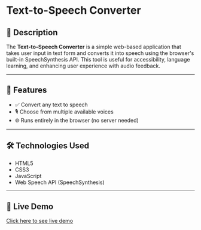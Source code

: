 # Text-to-Speech Converter

## 📖 Description
The **Text-to-Speech Converter** is a simple web-based application that takes user input in text form and converts it into speech using the browser's built-in SpeechSynthesis API. This tool is useful for accessibility, language learning, and enhancing user experience with audio feedback.

---

## 🚀 Features

- ✅ Convert any text to speech
- 🎙️ Choose from multiple available voices
- 🌐 Runs entirely in the browser (no server needed)

---

## 🛠️ Technologies Used

- HTML5
- CSS3
- JavaScript 
- Web Speech API (SpeechSynthesis)

---

## 🔗 Live Demo

[Click here to see live demo](https://dhanyashree-gurukar.github.io/Text-to-Speech-Converter/)
